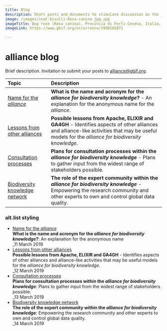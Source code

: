 ```yaml
---
title: Blog
description: Short posts and documents to stimulate discussion on the _alliance for biodiversity knowledge_
image: /images/inat-bisulli-Rosa-canina.jpg.jpg
imageTitle: Dog rose (Rosa canina), Provincia di Forlì-Cesena, Italia, 25 January 2019. Photo by Eddi Buselli CC BY-NC 4.0 via iNaturalist research-grade observations.
imageLink: https://www.gbif.org/occurrence/1990582871

---
```

# alliance blog

Brief description. Invitation to submit your posts to [alliance@gbif.org](mailto:alliance@gbif.org).

| Topic | Description |
| :-------------------------- | :---- |
| [Name for the _alliance_](./alliance-name) | **What is the name and acronym for the _alliance for biodiversity knowledge_?** - An explanation for the anonymous name for the _alliance_. |
| [Lessons from other alliances](./possible-lessons) | **Possible lessons from Apache, ELIXIR and GA4GH** - Identifies aspects of other alliances and alliance-like activities that may be useful models for the _alliance for biodiversity knowledge_. |
| [Consultation processes](./consultation-processes) | **Plans for consultation processes within the _alliance for biodiversity knowledge_** - Plans to gather input from the widest range of stakeholders possible. |
| [Biodiversity knowledge network](./knowledge-network) | **The role of the expert community within the _alliance for biodiversity knowledge_** - Empowering the research community and other experts to own and control global data quality. |

### alt.list styling

+ [Name for the _alliance_](./alliance-name)<br />**What is the name and acronym for the _alliance for biodiversity knowledge_?**: An explanation for the anonymous name<br />_11 March 2019
+ [Lessons from other alliances](./possible-lessons)<br />**Possible lessons from Apache, ELIXIR and GA4GH** - Identifies aspects of other alliances and alliance-like activities that may be useful models for the _alliance for biodiversity knowledge_. <br />_12 March 2019
+ [Consultation processes](./consultation-processes)<br />**Plans for consultation processes within the _alliance for biodiversity knowledge_**: Plans to gather input from the widest range of stakeholders possible. <br />_13 March 2019
+ [Biodiversity knowledge network](./knowledge-network)<br />**The role of the expert community within the _alliance for biodiversity knowledge_**: Empowering the research community and other experts to own and control global data quality. <br />_14 March 2019
